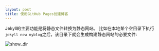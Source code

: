 ```yaml
---
layout: post
title: 使用GitHub Pages创建博客
---
```


Jekyll的主要功能是将静态文件转换为静态网站。
比如在本地某个空目录下执行```jekyll new myblog```之后，该目录下就会生成构建静态网站的必要文件:

![show_dir](null-space-92/null-space-92.github.io/media/show_dir.png)
